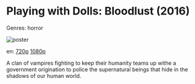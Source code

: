 # Playing with Dolls: Bloodlust (2016)

Genres: horror

![poster](http://image.tmdb.org/t/p/w500/dljujlnJkcIsXvUKsSY8msbH5Jd.jpg)

en:
  [720p](magnet:?xt=urn:btih:896B3CBE1E242B819D0C714A07FBB7A86254C489&tr=udp://glotorrents.pw:6969/announce&tr=udp://tracker.opentrackr.org:1337/announce&tr=udp://torrent.gresille.org:80/announce&tr=udp://tracker.openbittorrent.com:80&tr=udp://tracker.coppersurfer.tk:6969&tr=udp://tracker.leechers-paradise.org:6969&tr=udp://p4p.arenabg.ch:1337&tr=udp://tracker.internetwarriors.net:1337)
  [1080p](magnet:?xt=urn:btih:96E6F94543D068AAF8D19D14B0CEA1E8437C450D&tr=udp://glotorrents.pw:6969/announce&tr=udp://tracker.opentrackr.org:1337/announce&tr=udp://torrent.gresille.org:80/announce&tr=udp://tracker.openbittorrent.com:80&tr=udp://tracker.coppersurfer.tk:6969&tr=udp://tracker.leechers-paradise.org:6969&tr=udp://p4p.arenabg.ch:1337&tr=udp://tracker.internetwarriors.net:1337)
  


A clan of vampires fighting to keep their humanity teams up withe a government origination to police the supernatural beings that hide in the shadows of our human world.